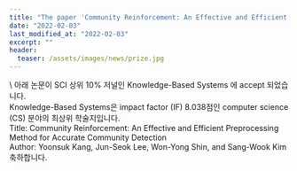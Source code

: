 ```yaml
---
title: "The paper 'Community Reinforcement: An Effective and Efficient Preprocessing Method for Accurate Community Detection' has been accepted in Knowledge-Based Systems"
date: "2022-02-03"
last_modified_at: "2022-02-03"
excerpt: ""
header:
  teaser: /assets/images/news/prize.jpg
---
```

\\
아래 논문이 SCI 상위 10% 저널인 Knowledge-Based Systems 에 accept 되었습니다.<br>Knowledge-Based Systems은 impact factor (IF) 8.038점인 computer science (CS) 분야의 최상위 학술지입니다.<br>Title: Community Reinforcement: An Effective and Efficient Preprocessing Method for Accurate Community Detection<br>Author: Yoonsuk Kang, Jun-Seok Lee, Won-Yong Shin, and Sang-Wook Kim<br>축하합니다.